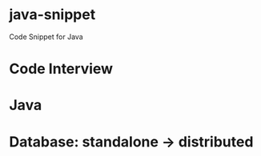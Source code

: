 # java-snippetCode Snippet for Java# **Code Interview**# **Java**# **Database**: standalone -> distributed
